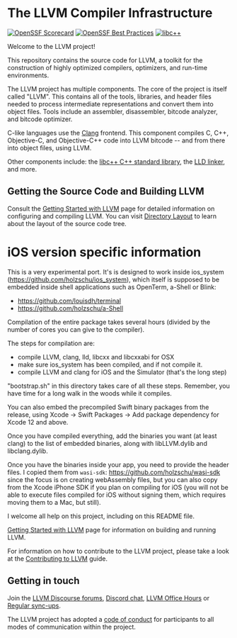 # The LLVM Compiler Infrastructure

[![OpenSSF Scorecard](https://api.securityscorecards.dev/projects/github.com/llvm/llvm-project/badge)](https://securityscorecards.dev/viewer/?uri=github.com/llvm/llvm-project)
[![OpenSSF Best Practices](https://www.bestpractices.dev/projects/8273/badge)](https://www.bestpractices.dev/projects/8273)
[![libc++](https://github.com/llvm/llvm-project/actions/workflows/libcxx-build-and-test.yaml/badge.svg?branch=main&event=schedule)](https://github.com/llvm/llvm-project/actions/workflows/libcxx-build-and-test.yaml?query=event%3Aschedule)

Welcome to the LLVM project!

This repository contains the source code for LLVM, a toolkit for the
construction of highly optimized compilers, optimizers, and run-time
environments.

The LLVM project has multiple components. The core of the project is
itself called "LLVM". This contains all of the tools, libraries, and header
files needed to process intermediate representations and convert them into
object files. Tools include an assembler, disassembler, bitcode analyzer, and
bitcode optimizer.

C-like languages use the [Clang](http://clang.llvm.org/) frontend. This
component compiles C, C++, Objective-C, and Objective-C++ code into LLVM bitcode
-- and from there into object files, using LLVM.

Other components include:
the [libc++ C++ standard library](https://libcxx.llvm.org),
the [LLD linker](https://lld.llvm.org), and more.

## Getting the Source Code and Building LLVM

Consult the
[Getting Started with LLVM](https://llvm.org/docs/GettingStarted.html#getting-started-with-llvm)
page for detailed information on configuring and compiling LLVM. You can visit
[Directory Layout](https://llvm.org/docs/GettingStarted.html#directory-layout)
to learn about the layout of the source code tree.

iOS version specific information
================================

This is a very experimental port. It's is designed to work inside ios_system
(https://github.com/holzschu/ios_system), which itself is supposed to be 
embedded inside shell applications such as OpenTerm, a-Shell or Blink:
- https://github.com/louisdh/terminal
- https://github.com/holzschu/a-Shell

Compilation of the entire package takes several hours (divided by the number of 
cores you can give to the compiler). 

The steps for compilation are:
- compile LLVM, clang, lld, libcxx and libcxxabi for OSX
- make sure ios_system has been compiled, and if not compile it.
- compile LLVM and clang for iOS and the Simulator (that's the long step)

"bootstrap.sh" in this directory takes care of all these steps. Remember, 
you have time for a long walk in the woods while it compiles. 

You can also embed the precompiled Swift binary packages from the release, using Xcode -> Swift Packages -> Add package dependency for Xcode 12 and above. 

Once you have compiled everything, add the binaries you want (at least clang) 
to the list of embedded binaries, along with libLLVM.dylib and libclang.dylib.

Once you have the binaries inside your app, you need to provide the header files. I copied them from `wasi-sdk`: https://github.com/holzschu/wasi-sdk since the focus is on creating webAssembly files, but you can also copy from the Xcode iPhone SDK if you plan on compiling for iOS (you will not be able to execute files compiled for iOS without signing them, which requires moving them to a Mac, but still). 

I welcome all help on this project, including on this README file. 


[Getting Started with LLVM](https://llvm.org/docs/GettingStarted.html#getting-the-source-code-and-building-llvm)
page for information on building and running LLVM.

For information on how to contribute to the LLVM project, please take a look at
the [Contributing to LLVM](https://llvm.org/docs/Contributing.html) guide.

## Getting in touch

Join the [LLVM Discourse forums](https://discourse.llvm.org/), [Discord
chat](https://discord.gg/xS7Z362),
[LLVM Office Hours](https://llvm.org/docs/GettingInvolved.html#office-hours) or
[Regular sync-ups](https://llvm.org/docs/GettingInvolved.html#online-sync-ups).

The LLVM project has adopted a [code of conduct](https://llvm.org/docs/CodeOfConduct.html) for
participants to all modes of communication within the project.
